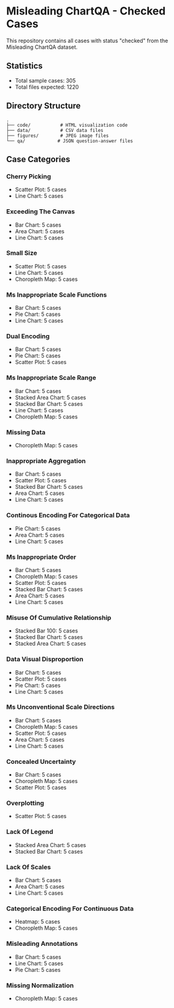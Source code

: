# Misleading ChartQA - Checked Cases

This repository contains all cases with status "checked" from the Misleading ChartQA dataset.

## Statistics
- Total sample cases: 305
- Total files expected: 1220

## Directory Structure
```
.
├── code/           # HTML visualization code
├── data/           # CSV data files
├── figures/        # JPEG image files
└── qa/            # JSON question-answer files
```

## Case Categories

### Cherry Picking
- Scatter Plot: 5 cases
- Line Chart: 5 cases

### Exceeding The Canvas
- Bar Chart: 5 cases
- Area Chart: 5 cases
- Line Chart: 5 cases

### Small Size
- Scatter Plot: 5 cases
- Line Chart: 5 cases
- Choropleth Map: 5 cases

### Ms Inappropriate Scale Functions
- Bar Chart: 5 cases
- Pie Chart: 5 cases
- Line Chart: 5 cases

### Dual Encoding
- Bar Chart: 5 cases
- Pie Chart: 5 cases
- Scatter Plot: 5 cases

### Ms Inappropriate Scale Range
- Bar Chart: 5 cases
- Stacked Area Chart: 5 cases
- Stacked Bar Chart: 5 cases
- Line Chart: 5 cases
- Choropleth Map: 5 cases

### Missing Data
- Choropleth Map: 5 cases

### Inappropriate Aggregation
- Bar Chart: 5 cases
- Scatter Plot: 5 cases
- Stacked Bar Chart: 5 cases
- Area Chart: 5 cases
- Line Chart: 5 cases

### Continous Encoding For Categorical Data
- Pie Chart: 5 cases
- Area Chart: 5 cases
- Line Chart: 5 cases

### Ms Inappropriate Order
- Bar Chart: 5 cases
- Choropleth Map: 5 cases
- Scatter Plot: 5 cases
- Stacked Bar Chart: 5 cases
- Area Chart: 5 cases
- Line Chart: 5 cases

### Misuse Of Cumulative Relationship
- Stacked Bar 100: 5 cases
- Stacked Bar Chart: 5 cases
- Stacked Area Chart: 5 cases

### Data Visual Disproportion
- Bar Chart: 5 cases
- Scatter Plot: 5 cases
- Pie Chart: 5 cases
- Line Chart: 5 cases

### Ms Unconventional Scale Directions
- Bar Chart: 5 cases
- Choropleth Map: 5 cases
- Scatter Plot: 5 cases
- Area Chart: 5 cases
- Line Chart: 5 cases

### Concealed Uncertainty
- Bar Chart: 5 cases
- Choropleth Map: 5 cases
- Scatter Plot: 5 cases

### Overplotting
- Scatter Plot: 5 cases

### Lack Of Legend
- Stacked Area Chart: 5 cases
- Stacked Bar Chart: 5 cases

### Lack Of Scales
- Bar Chart: 5 cases
- Area Chart: 5 cases
- Line Chart: 5 cases

### Categorical Encoding For Continuous Data
- Heatmap: 5 cases
- Choropleth Map: 5 cases

### Misleading Annotations
- Bar Chart: 5 cases
- Line Chart: 5 cases
- Pie Chart: 5 cases

### Missing Normalization
- Choropleth Map: 5 cases
